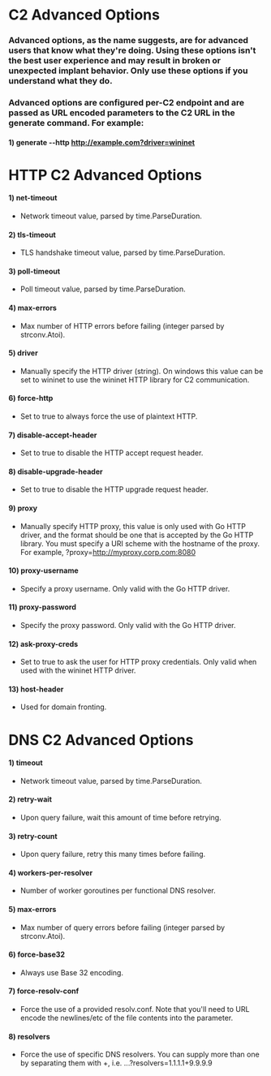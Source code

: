 # C2 Advanced Options

### Advanced options, as the name suggests, are for advanced users that know what they're doing. Using these options isn't the best user experience and may result in broken or unexpected implant behavior. Only use these options if you understand what they do.

### Advanced options are configured per-C2 endpoint and are passed as URL encoded parameters to the C2 URL in the generate command. For example:

#### 1) generate --http http://example.com?driver=wininet

# HTTP C2 Advanced Options

#### 1) net-timeout 

- Network timeout value, parsed by time.ParseDuration.

#### 2) tls-timeout 

- TLS handshake timeout value, parsed by time.ParseDuration.

#### 3) poll-timeout 

- Poll timeout value, parsed by time.ParseDuration.

#### 4) max-errors 

- Max number of HTTP errors before failing (integer parsed by strconv.Atoi).

#### 5) driver 

- Manually specify the HTTP driver (string). On windows this value can be set to wininet to use the wininet HTTP library for C2 communication.

#### 6) force-http 

- Set to true to always force the use of plaintext HTTP.

#### 7) disable-accept-header 

- Set to true to disable the HTTP accept request header.

#### 8) disable-upgrade-header 

- Set to true to disable the HTTP upgrade request header.

#### 9) proxy 

- Manually specify HTTP proxy, this value is only used with Go HTTP driver, and the format should be one that is accepted by the Go HTTP library. You must specify a URI scheme with the hostname of the proxy. For example, ?proxy=http://myproxy.corp.com:8080

#### 10) proxy-username 

- Specify a proxy username. Only valid with the Go HTTP driver.

#### 11) proxy-password 

- Specify the proxy password. Only valid with the Go HTTP driver.

#### 12) ask-proxy-creds 

- Set to true to ask the user for HTTP proxy credentials. Only valid when used with the wininet HTTP driver.

#### 13) host-header 

- Used for domain fronting.

# DNS C2 Advanced Options

#### 1) timeout 

- Network timeout value, parsed by time.ParseDuration.

#### 2) retry-wait 

- Upon query failure, wait this amount of time before retrying.

#### 3) retry-count 

- Upon query failure, retry this many times before failing.

#### 4) workers-per-resolver 

- Number of worker goroutines per functional DNS resolver.

#### 5) max-errors 

- Max number of query errors before failing (integer parsed by strconv.Atoi).

#### 6) force-base32 

- Always use Base 32 encoding.

#### 7) force-resolv-conf 

- Force the use of a provided resolv.conf. Note that you'll need to URL encode the newlines/etc of the file contents into the parameter.

#### 8) resolvers 

- Force the use of specific DNS resolvers. You can supply more than one by separating them with +, i.e. ...?resolvers=1.1.1.1+9.9.9.9

